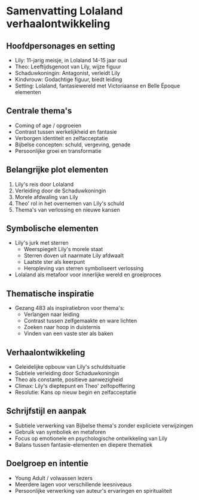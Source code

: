# Samenvatting Lolaland verhaalontwikkeling




## Hoofdpersonages en setting
- Lily: 11-jarig meisje, in Lolaland 14-15 jaar oud
- Theo: Leeftijdsgenoot van Lily, wijze figuur
- Schaduwkoningin: Antagonist, verleidt Lily
- Kindvrouw: Godachtige figuur, biedt leiding
- Setting: Lolaland, fantasiewereld met Victoriaanse en Belle Époque elementen

## Centrale thema's
- Coming of age / opgroeien
- Contrast tussen werkelijkheid en fantasie
- Verborgen identiteit en zelfacceptatie
- Bijbelse concepten: schuld, vergeving, genade
- Persoonlijke groei en transformatie

## Belangrijke plot elementen
1. Lily's reis door Lolaland
2. Verleiding door de Schaduwkoningin
3. Morele afdwaling van Lily
4. Theo' rol in het overnemen van Lily's schuld
5. Thema's van verlossing en nieuwe kansen

## Symbolische elementen
- Lily's jurk met sterren
   - Weerspiegelt Lily's morele staat
   - Sterren doven uit naarmate Lily afdwaalt
   - Laatste ster als keerpunt
   - Heropleving van sterren symboliseert verlossing
- Lolaland als metafoor voor innerlijke wereld en groeiproces

## Thematische inspiratie
- Gezang 483 als inspiratiebron voor thema's:
   - Verlangen naar leiding
   - Contrast tussen zelfgemaakte en ware lichten
   - Zoeken naar hoop in duisternis
   - Vinden van een vaste ster als baken

## Verhaalontwikkeling
- Geleidelijke opbouw van Lily's schuldsituatie
- Subtiele verleiding door Schaduwkoningin
- Theo als constante, positieve aanwezigheid
- Climax: Lily's dieptepunt en Theo' zelfopoffering
- Resolutie: Kans op nieuw begin en zelfacceptatie

## Schrijfstijl en aanpak
- Subtiele verwerking van Bijbelse thema's zonder expliciete verwijzingen
- Gebruik van symboliek en metaforen
- Focus op emotionele en psychologische ontwikkeling van Lily
- Balans tussen fantasie-elementen en diepere thematiek

## Doelgroep en intentie
- Young Adult / volwassen lezers
- Meerdere lagen voor verschillende leesniveaus
- Persoonlijke verwerking van auteur's ervaringen en spiritualiteit